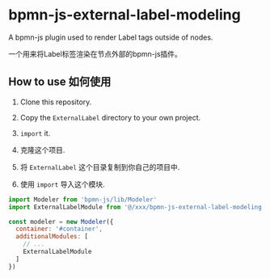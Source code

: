 # bpmn-js-external-label-modeling

A bpmn-js plugin used to render Label tags outside of nodes.

一个用来将Label标签渲染在节点外部的bpmn-js插件。

## How to use 如何使用

1. Clone this repository.
2. Copy the `ExternalLabel` directory to your own project.
3. `import` it.


1. 克隆这个项目.
2. 将 `ExternalLabel` 这个目录复制到你自己的项目中.
3. 使用 `import` 导入这个模块.


```js
import Modeler from 'bpmn-js/lib/Modeler'
import ExternalLabelModule from '@/xxx/bpmn-js-external-label-modeling'

const modeler = new Modeler({
  container: '#container',
  additionalModules: [
    // ...
    ExternalLabelModule
  ]
})
```

